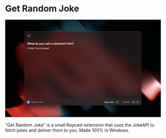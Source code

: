 # Get Random Joke

![Screenshot](random-jokes_2025-07-10_at_01.38.47_bec3ba4df70662f4349d6b0117dc0c8b782fff41e79092cf51158073e628e5a2.png)

"Get Random Joke" is a small Raycast extension that uses the JokeAPI to fetch jokes and deliver them to you. Made 100% in Windows.
